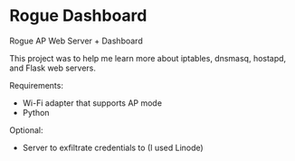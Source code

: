 # Rogue Dashboard
Rogue AP Web Server + Dashboard

This project was to help me learn more about iptables, dnsmasq, hostapd, and Flask web servers.

Requirements:
- Wi-Fi adapter that supports AP mode
- Python

Optional:
- Server to exfiltrate credentials to (I used Linode)
